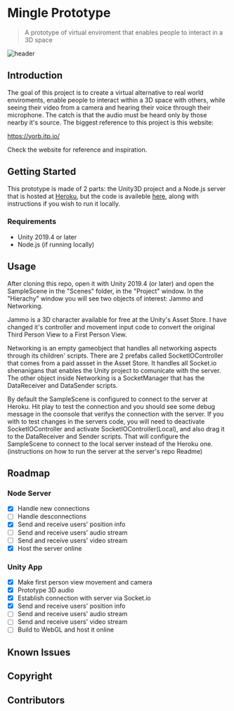 # Mingle Prototype

> A prototype of virtual enviroment that enables people to interact in a 3D space

![header](image)

## Introduction

The goal of this project is to create a virtual alternative to real world enviroments, enable people to interact within a 3D space with others, while seeing their video from a camera and hearing their voice through their microphone. The catch is that the audio must be heard only by those nearby it's source. The biggest reference to this project is this website: 

https://yorb.itp.io/

Check the website for reference and inspiration.

## Getting Started

This prototype is made of 2 parts: the Unity3D project and a Node.js server that is hosted at [Heroku](https://mingle-server-1.herokuapp.com/), but the code is availeble [here](https://github.com/matheusberger/Mingle-Server), along with instructions if you wish to run it locally.

### Requirements

- Unity 2019.4 or later
- Node.js (if running locally)

## Usage

After cloning this repo, open it with Unity 2019.4 (or later) and open the SampleScene in the "Scenes" folder, in the "Project" window. In the "Hierachy" window you will see two objects of interest: Jammo and Networking.

Jammo is a 3D character available for free at the Unity's Asset Store. I have changed it's controller and movement input code to convert the original Third Person View to a First Person View.

Networking is an empty gameobject that handles all networking aspects through its children' scripts. There are 2 prefabs called SocketIOController that comes from a paid assset in the Asset Store. It handles all Socket.io shenanigans that enables the Unity project to comunicate with the server. The other object inside Networking is a SocketManager that has the DataReceiver and DataSender scripts.

By default the SampleScene is configured to connect to the server at Heroku. Hit play to test the connection and you should see some debug message in the coonsole that verifys the connection with the server. If you with to test changes in the servers code, you will need to deactivate SocketIOController and activate SocketIOController(Local), and also drag it to the DataReceiver and Sender scripts. That will configure the SampleScene to connect to the local server instead of the Heroku one. (instructions on how to run the server at the server's repo Readme)

## Roadmap

### Node Server

- [x] Handle new connections
- [ ] Handle desconnections
- [x] Send and receive users' position info
- [ ] Send and receive users' audio stream
- [ ] Send and receive users' video stream
- [x] Host the server online

### Unity App

- [x] Make first person view movement and camera
- [x] Prototype 3D audio
- [x] Establish connection with server via Socket.io
- [x] Send and receive users' position info
- [ ] Send and receive users' audio stream
- [ ] Send and receive users' video stream
- [ ] Build to WebGL and host it online

## Known Issues
[//]: # (https://github.com/OfficeDev/Open-XML-SDK#Known-Issues)
## Copyright
[//]: # (https://github.com/NancyFx/Nancy#Copyright)
## Contributors
[//]: # (https://github.com/NancyFx/Nancy#Contributors)